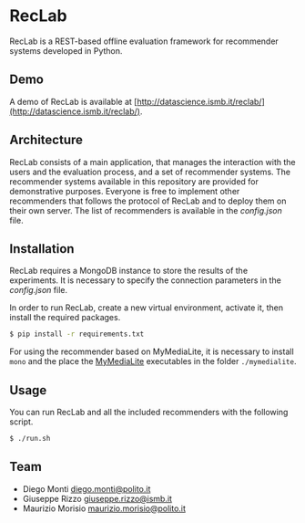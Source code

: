 # RecLab

RecLab is a REST-based offline evaluation framework for recommender systems developed in Python.

## Demo

A demo of RecLab is available at [http://datascience.ismb.it/reclab/](http://datascience.ismb.it/reclab/).

## Architecture

RecLab consists of a main application, that manages the interaction with the users and the evaluation process, and a set
of recommender systems. The recommender systems available in this repository are provided for demonstrative purposes.
Everyone is free to implement other recommenders that follows the protocol of RecLab and to deploy them on their own
server. The list of recommenders is available in the _config.json_ file.

## Installation

RecLab requires a MongoDB instance to store the results of the experiments. It is necessary to specify the connection
parameters in the _config.json_ file.

In order to run RecLab, create a new virtual environment, activate it, then install the required packages.

```bash
$ pip install -r requirements.txt
```

For using the recommender based on MyMediaLite, it is necessary to install `mono` and the place the
[MyMediaLite](http://www.mymedialite.net/download/index.html) executables in the folder `./mymedialite`.

## Usage

You can run RecLab and all the included recommenders with the following script.

```bash
$ ./run.sh
```

## Team

- Diego Monti <diego.monti@polito.it>
- Giuseppe Rizzo <giuseppe.rizzo@ismb.it>
- Maurizio Morisio <maurizio.morisio@polito.it>
